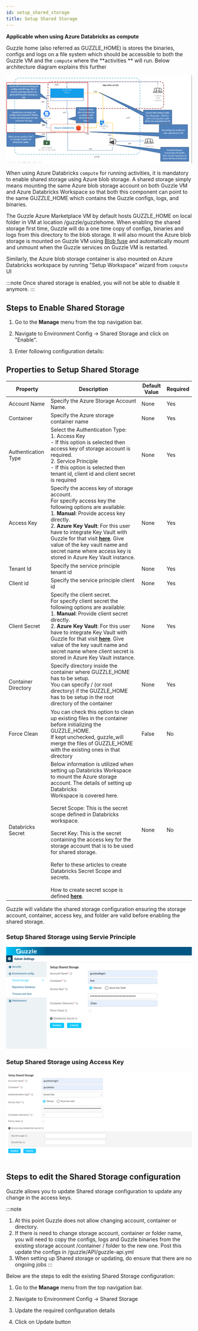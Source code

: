 ```yaml
---
id: setup_shared_storage
title: Setup Shared Storage
---
```


**Applicable when using Azure Databricks as compute**

Guzzle home (also referred as GUZZLE_HOME) is stores the binaries, configs and logs on a file system which should be accessible to both the Guzzle VM and the `compute` where the **activities ** will run. Below architecture diagram explains this further 

<a href="https://guzzle.justanalytics.com/img/docs/how-to-guides/administrator/environment-config/setup_shared_storage0.png" target="_self" >
    <img src="/img/docs/how-to-guides/administrator/environment-config/setup_shared_storage0.png" />
</a>

When using Azure Databricks `compute` for running activities, it is mandatory to enable shared storage using Azure blob storage. A shared storage simply means mounting the same Azure blob storage account on both Guzzle VM and Azure Databricks Workspace so that both this component can point to the same GUZZLE_HOME which contains the Guzzle configs, logs, and binaries. 

The Guzzle Azure Marketplace VM by default hosts GUZZLE_HOME on local folder in VM at location /guzzle/guzzlehome. When enabling the shared storage first time, Guzzle will do a one time copy of configs, binaries and logs from this directory to the blob storage. It will also mount the Azure blob storage is mounted on Guzzle VM using [Blob fuse](https://docs.microsoft.com/en-us/azure/storage/blobs/storage-how-to-mount-container-linux) and automatically mount and unmount when the Guzzle services on Guzzle VM is restarted. 

Similarly, the Azure blob storage container is also mounted on Azure Databricks workspace by running "Setup Workspace" wizard from `compute` UI

:::note 
Once shared storage is enabled, you will not be able to disable it anymore.
::: 

## Steps to Enable Shared Storage 

1. Go to the **Manage** menu from the top navigation bar.

2. Navigate to Environment Config -> Shared Storage and click on "Enable".

3. Enter following configuration details:

## Properties to Setup Shared Storage

|Property|Description|Default Value|Required|
|--- |--- |--- |--- |
|Account Name|Specify the Azure Storage Account Name.|None|Yes|
|Container|Specify the Azure storage container name|None|Yes|
|Authentication Type|Select the Authentication Type: <br/>1. Access Key <br/>- If this option is selected then access key of storage account is required.<br/>2. Service Principle <br/>- If this option is selected then tenant id, client id and client secret is required|None|Yes|
|Access Key|Specify the access key of storage account.<br/> For specify access key the following options are available:<br/>1. **Manual**: Provide access key directly. <br/>2. **Azure Key Vault**: For this user have to integrate Key Vault with Guzzle for that visit **[here](../../features/how_key_vault_is_used_to_integrate_guzzle)**. Give value of the key vault name and secret name where access key is stored in Azure Key Vault instance.|None|Yes|
|Tenant Id|Specify the service principle tenant id|None|Yes|
|Client id|Specify the service principle client id|None|Yes|
|Client Secret|Specify the client secret.<br/> For specify client secret the following options are available:<br/>1. **Manual**: Provide client secret directly. <br/>2. **Azure Key Vault**: For this user have to integrate Key Vault with Guzzle for that visit **[here](../../features/how_key_vault_is_used_to_integrate_guzzle)**. Give value of the key vault name and secret name where client secret is stored in Azure Key Vault instance.|None|Yes|
|Container Directory|Specify directory inside the container where GUZZLE_HOME has to be setup. <br/> You can specify / (or root directory) if the GUZZLE_HOME has to be setup in the root directory of the container|None|Yes|
|Force Clean|You can check this option to clean up existing files in the container before initializing the GUZZLE_HOME. <br/> If kept unchecked, guzzle_will merge the files of GUZZLE_HOME with the existing ones in that directory|False|No|
|Databricks Secret|Below information is utilized when setting up Databricks Workspace to mount the Azure storage account. The details of setting up Databricks <br/>Workspace is covered here.<br/><br/> Secret Scope: This is the secret scope defined in Databricks workspace.<br /><br/> Secret Key: This is the secret containing the access key for the storage account that is to be used for shared storage.<br/><br/> Refer to these articles to create Databricks Secret Scope and secrets. <br/><br/> How to create secret scope is defined **[here](../../features/how_key_vault_is_used_to_integrate_guzzle)**.|None|No|


Guzzle will validate the shared storage configuration ensuring the storage account, container, access key, and folder are valid before enabling the shared storage.

### Setup Shared Storage using Servie Principle

<a href="https://guzzle.justanalytics.com/img/docs/how-to-guides/administrator/environment-config/setup_shared_storage_1.png" target="_self" >
    <img src="/img/docs/how-to-guides/administrator/environment-config/setup_shared_storage_1.png" />
</a>

### Setup Shared Storage using Access Key

<a href="https://guzzle.justanalytics.com/img/docs/how-to-guides/administrator/environment-config/setup_shared_storage_2.png" target="_self" >
    <img src="/img/docs/how-to-guides/administrator/environment-config/setup_shared_storage_2.png" />
</a>

## Steps to edit the Shared Storage configuration

Guzzle allows you to update Shared storage configuration to update any change in the access keys.

:::note 
1. At this point Guzzle does not allow changing account, container or directory. 
2. If there is need to change storage account, container or folder name, you will need to copy the configs, logs and Guzzle binaries from the existing storage account /container / folder to the new one. Post this update the configs in /guzzle/API/guzzle-api.yml
3. When setting up Shared storage or updating, do ensure that there are no ongoing jobs
:::

Below are the steps to edit the existing Shared Storage configuration: 

1. Go to the **Manage** menu from the top navigation bar.

2. Navigate to Environment Config -> Shared Storage 

3. Update the required configuration details

4. Click on Update button
